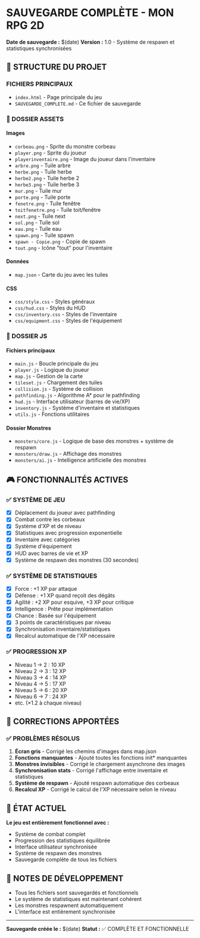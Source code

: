 # SAUVEGARDE COMPLÈTE - MON RPG 2D
**Date de sauvegarde :** $(date)
**Version :** 1.0 - Système de respawn et statistiques synchronisées

## 📁 STRUCTURE DU PROJET

### FICHIERS PRINCIPAUX
- `index.html` - Page principale du jeu
- `SAUVEGARDE_COMPLETE.md` - Ce fichier de sauvegarde

### 📂 DOSSIER ASSETS
#### Images
- `corbeau.png` - Sprite du monstre corbeau
- `player.png` - Sprite du joueur
- `playerinventaire.png` - Image du joueur dans l'inventaire
- `arbre.png` - Tuile arbre
- `herbe.png` - Tuile herbe
- `herbe2.png` - Tuile herbe 2
- `herbe3.png` - Tuile herbe 3
- `mur.png` - Tuile mur
- `porte.png` - Tuile porte
- `fenetre.png` - Tuile fenêtre
- `toitfenetre.png` - Tuile toit/fenêtre
- `next.png` - Tuile next
- `sol.png` - Tuile sol
- `eau.png` - Tuile eau
- `spawn.png` - Tuile spawn
- `spawn - Copie.png` - Copie de spawn
- `tout.png` - Icône "tout" pour l'inventaire

#### Données
- `map.json` - Carte du jeu avec les tuiles

#### CSS
- `css/style.css` - Styles généraux
- `css/hud.css` - Styles du HUD
- `css/inventory.css` - Styles de l'inventaire
- `css/equipment.css` - Styles de l'équipement

### 📂 DOSSIER JS
#### Fichiers principaux
- `main.js` - Boucle principale du jeu
- `player.js` - Logique du joueur
- `map.js` - Gestion de la carte
- `tileset.js` - Chargement des tuiles
- `collision.js` - Système de collision
- `pathfinding.js` - Algorithme A* pour le pathfinding
- `hud.js` - Interface utilisateur (barres de vie/XP)
- `inventory.js` - Système d'inventaire et statistiques
- `utils.js` - Fonctions utilitaires

#### Dossier Monstres
- `monsters/core.js` - Logique de base des monstres + système de respawn
- `monsters/draw.js` - Affichage des monstres
- `monsters/ai.js` - Intelligence artificielle des monstres

## 🎮 FONCTIONNALITÉS ACTIVES

### ✅ SYSTÈME DE JEU
- [x] Déplacement du joueur avec pathfinding
- [x] Combat contre les corbeaux
- [x] Système d'XP et de niveau
- [x] Statistiques avec progression exponentielle
- [x] Inventaire avec catégories
- [x] Système d'équipement
- [x] HUD avec barres de vie et XP
- [x] Système de respawn des monstres (30 secondes)

### ✅ SYSTÈME DE STATISTIQUES
- [x] Force : +1 XP par attaque
- [x] Défense : +1 XP quand reçoit des dégâts
- [x] Agilité : +2 XP pour esquive, +3 XP pour critique
- [x] Intelligence : Prête pour implémentation
- [x] Chance : Basée sur l'équipement
- [x] 3 points de caractéristiques par niveau
- [x] Synchronisation inventaire/statistiques
- [x] Recalcul automatique de l'XP nécessaire

### ✅ PROGRESSION XP
- Niveau 1 → 2 : 10 XP
- Niveau 2 → 3 : 12 XP
- Niveau 3 → 4 : 14 XP
- Niveau 4 → 5 : 17 XP
- Niveau 5 → 6 : 20 XP
- Niveau 6 → 7 : 24 XP
- etc. (×1.2 à chaque niveau)

## 🔧 CORRECTIONS APPORTÉES

### ✅ PROBLÈMES RÉSOLUS
1. **Écran gris** - Corrigé les chemins d'images dans map.json
2. **Fonctions manquantes** - Ajouté toutes les fonctions init* manquantes
3. **Monstres invisibles** - Corrigé le chargement asynchrone des images
4. **Synchronisation stats** - Corrigé l'affichage entre inventaire et statistiques
5. **Système de respawn** - Ajouté respawn automatique des corbeaux
6. **Recalcul XP** - Corrigé le calcul de l'XP nécessaire selon le niveau

## 🎯 ÉTAT ACTUEL
**Le jeu est entièrement fonctionnel avec :**
- Système de combat complet
- Progression des statistiques équilibrée
- Interface utilisateur synchronisée
- Système de respawn des monstres
- Sauvegarde complète de tous les fichiers

## 📝 NOTES DE DÉVELOPPEMENT
- Tous les fichiers sont sauvegardés et fonctionnels
- Le système de statistiques est maintenant cohérent
- Les monstres respawnent automatiquement
- L'interface est entièrement synchronisée

---
**Sauvegarde créée le :** $(date)
**Statut :** ✅ COMPLÈTE ET FONCTIONNELLE 